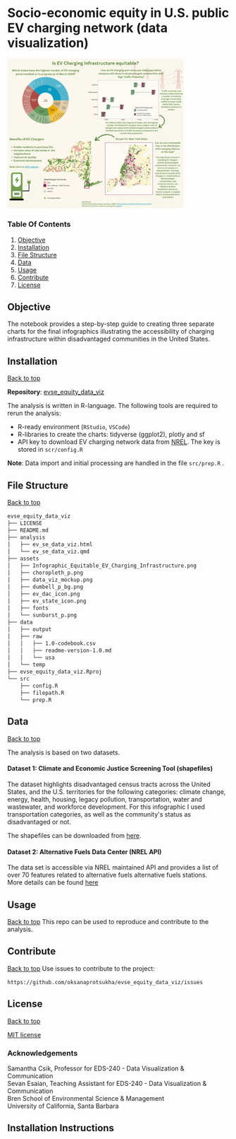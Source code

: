# Socio-economic equity in U.S. public EV charging network (data visualization)

<img src="assets/Infographic_Equitable_EV_Charging_Infrastructure.png" width="400"/>

### Table Of Contents

1. [Objective](#objective)
2. [Installation](#installation)
3. [File Structure](#file-structure)
4. [Data](#data)
5. [Usage](#usage)
6. [Contribute](#contribute)
7. [License](#license)

## Objective
The notebook provides a step-by-step guide to creating three separate charts for the final infographics illustrating the accessibility of charging infrastructure within disadvantaged communities in the United States.

## Installation

[Back to top](#table-of-contents) <br>

**Repository**: [evse_equity_data_viz](https://github.com/oksanaprotsukha/evse_equity_data_viz.git)

The analysis is written in R-language. The following tools are required to rerun the analysis: <br>
- R-ready environment (`RStudio`, `VSCode`) <br>
- R-libraries to create the charts: tidyverse (ggplot2), plotly and sf <br>
- API key to download EV charging network data from [NREL](https://developer.nrel.gov/docs/api-key/). The key is stored in `scr/config.R` <br>

**Note**: Data import and initial processing are handled in the file `src/prep.R` .<br>

## File Structure

[Back to top](#table-of-contents) <br>

```         
evse_equity_data_viz
├── LICENSE
├── README.md
├── analysis
│   ├── ev_se_data_viz.html
│   └── ev_se_data_viz.qmd
├── assets
│   ├── Infographic_Equitable_EV_Charging_Infrastructure.png
│   ├── choropleth_p.png
│   ├── data_viz_mockup.png
│   ├── dumbell_p_bg.png
│   ├── ev_dac_icon.png
│   ├── ev_state_icon.png
│   ├── fonts
│   └── sunburst_p.png
├── data
│   ├── output
│   ├── raw
│   │   ├── 1.0-codebook.csv
│   │   ├── readme-version-1.0.md
│   │   └── usa
│   └── temp
├── evse_equity_data_viz.Rproj
└── src
    ├── config.R
    ├── filepath.R
    └── prep.R
```

## Data

[Back to top](#table-of-contents) <br>

The analysis is based on two datasets.

#### Dataset 1: Climate and Economic Justice Screening Tool (shapefiles)

The dataset highlights disadvantaged census tracts across the United States, and the U.S. territories for the following categories: climate change, energy, health, housing, legacy pollution, transportation, water and wastewater, and workforce development.
For this infographic I used transportation categories, as well as the community's status as disadvantaged or not. <br>

The shapefiles can be downloaded from [here](https://screeningtool.geoplatform.gov/en/downloads#3/33.47/-97.5). <br>

#### Dataset 2: Alternative Fuels Data Center (NREL API)

The data set is accessible via NREL maintained API and provides a list of over 70 features related to alternative fuels alternative fuels stations. <br>
More details can be found [here](https://developer.nrel.gov/docs/transportation/alt-fuel-stations-v1/all) <br>

## Usage

[Back to top](#table-of-contents) This repo can be used to reproduce and contribute to the analysis.

## Contribute

[Back to top](#table-of-contents) Use issues to contribute to the project:

``` shell
https://github.com/oksanaprotsukha/evse_equity_data_viz/issues
```

## License

[Back to top](#table-of-contents)

[MIT license](./LICENSE)

### Acknowledgements
Samantha Csik, Professor for EDS-240 - Data Visualization & Communication</br>
Sevan Esaian, Teaching Assistant for EDS-240 - Data Visualization & Communication</br>
Bren School of Environmental Science & Management</br>
University of California, Santa Barbara

## Installation Instructions
